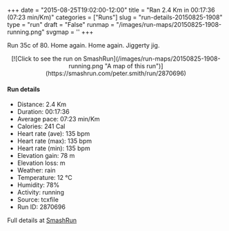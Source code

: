 +++
date = "2015-08-25T19:02:00-12:00"
title = "Ran 2.4 Km in 00:17:36 (07:23 min/Km)"
categories = ["Runs"]
slug = "run-details-20150825-1908"
type = "run"
draft = "False"
runmap = "/images/run-maps/20150825-1908-running.png"
svgmap = '<polyline points="59 0, 55 5, 51 19, 53 25, 55 26, 56 28, 52 35, 52 41, 51 42, 41 58, 44 78, 56 81, 51 93, 49 97, 47 100">'
+++

Run 35c of 80. Home again. Home again. Jiggerty jig. 



<!--more-->

<center>
[![Click to see the run on SmashRun](/images/run-maps/20150825-1908-running.png "A map of this run")](https://smashrun.com/peter.smith/run/2870696)
</center>

#### Run details

* Distance: 2.4 Km
* Duration: 00:17:36
* Average pace: 07:23 min/Km
* Calories: 241 Cal
* Heart rate (ave): 135 bpm
* Heart rate (max): 135 bpm
* Heart rate (min): 135 bpm
* Elevation gain: 78 m
* Elevation loss:  m
* Weather: rain
* Temperature: 12 &deg;C
* Humidity: 78%
* Activity: running
* Source: tcxfile
* Run ID: 2870696

Full details at [SmashRun](https://smashrun.com/peter.smith/run/2870696)